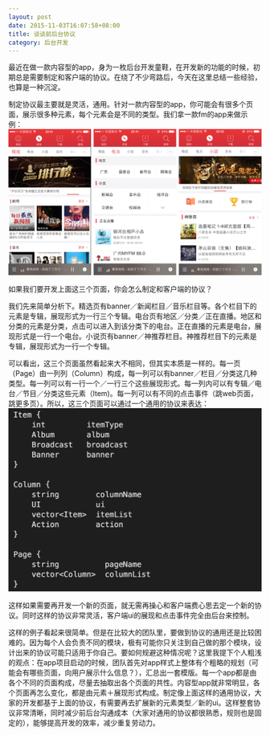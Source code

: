 ```yaml
---
layout: post
date: 2015-11-03T16:07:58+08:00
title: 谈谈前后台协议
category: 后台开发
---
```


最近在做一款内容型的app，身为一枚后台开发童鞋，在开发新的功能的时候，初期总是需要制定和客户端的协议。在绕了不少弯路后，今天在这里总结一些经验，也算是一种沉淀。

制定协议最主要就是灵活，通用。针对一款内容型的app，你可能会有很多个页面，展示很多种元素，每个元素会是不同的类型。我们拿一款fm的app来做示例：
<img src="/assets/images/talk-about-protocol/example.png" alt="app示例" title="app示例" width="800" />

如果我们要开发上面这三个页面，你会怎么制定和客户端的协议？

我们先来简单分析下。精选页有banner／新闻栏目／音乐栏目等。各个栏目下的元素是专辑，展现形式为一行三个专辑。电台页有地区／分类／正在直播。地区和分类的元素是分类，点击可以进入到该分类下的电台。正在直播的元素是电台，展现形式是一行一个电台。小说页有banner／神推荐栏目。神推荐栏目下的元素是专辑，展现形式为一行一个专辑。

可以看出，这三个页面虽然看起来大不相同，但其实本质是一样的。每一页（Page）由一列列（Column）构成，每一列可以有banner／栏目／分类这几种类型。每一列可以有一行一个／一行三个这些展现形式。每一列内可以有专辑／电台／节目／分类这些元素（Item)。每一列可以有不同的点击事件（跳web页面，跳更多页）。所以，这三个页面可以通过一个通用的协议来表达：
<img src="/assets/images/talk-about-protocol/solution.png" alt="协议示例" title="协议示例" width="800" />

这样如果需要再开发一个新的页面，就无需再操心和客户端费心思去定一个新的协议。同时这样的协议非常灵活，客户端ui的展现和点击事件完全由后台来控制。

这样的例子看起来很简单。但是在比较大的团队里，要做到协议的通用还是比较困难的。因为每个人会负责不同的模块，极有可能你只关注到自己做的那个模块，设计出来的协议可能只适用于你自己。要如何规避这种情况呢？这里我提下个人粗浅的观点：在app项目启动的时候，团队首先对app样式上整体有个粗略的规划（可能会有哪些页面，向用户展示什么信息？），汇总出一套模版。每一个app都是由各个不同的页面构成，尽量去抽取出各个页面的共性。内容型app就非常明显，各个页面再怎么变化，都是由元素＋展现形式构成。制定像上面这样的通用协议，大家的开发都基于上面的协议，有需要再去扩展新的元素类型／新的ui。这样整套协议非常清晰，同时减少前后台沟通成本（大家对通用的协议都很熟悉，规则也是固定的），能够提高开发的效率，减少重复劳动力。

